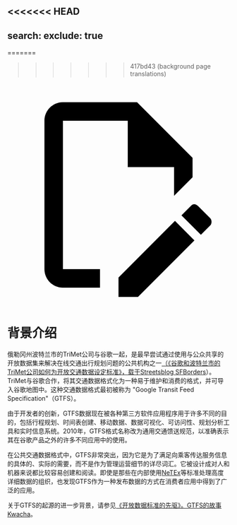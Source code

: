 <<<<<<< HEAD
---
search:
  exclude: true
---
=======
>>>>>>> 417bd43 (background page translations)
<a class="pencil-link" href="https://github.com/MobilityData/gtfs.org/edit/main/docs/background.md" title="Edit this page" target="_blank">
    <svg class="pencil" xmlns="http://www.w3.org/2000/svg" viewBox="0 0 24 24"><path d="M10 20H6V4h7v5h5v3.1l2-2V8l-6-6H6c-1.1 0-2 .9-2 2v16c0 1.1.9 2 2 2h4v-2m10.2-7c.1 0 .3.1.4.2l1.3 1.3c.2.2.2.6 0 .8l-1 1-2.1-2.1 1-1c.1-.1.2-.2.4-.2m0 3.9L14.1 23H12v-2.1l6.1-6.1 2.1 2.1Z"/></svg>
  </a>

# 背景介绍

俄勒冈州波特兰市的TriMet公司与谷歌一起，是最早尝试通过使用与公众共享的开放数据集来解决在线交通出行规划问题的公共机构之一[（《谷歌和波特兰市的TriMet公司如何为开放交通数据设定标准》，载于Streetsblog SFBorders](https://sf.streetsblog.org/2010/01/05/how-google-and-portlands-trimet-set-the-standard-for-open-transit-data/)）。TriMet与谷歌合作，将其交通数据格式化为一种易于维护和消费的格式，并可导入谷歌地图中。这种交通数据格式最初被称为 "Google Transit Feed Specification"（GTFS）。

由于开发者的创新，GTFS数据现在被各种第三方软件应用程序用于许多不同的目的，包括行程规划、时间表创建、移动数据、数据可视化、可访问性、规划分析工具和实时信息系统。2010年，GTFS格式名称改为通用交通馈送规范，以准确表示其在谷歌产品之外的许多不同应用中的使用。

在公共交通数据格式中，GTFS非常突出，因为它是为了满足向乘客传达服务信息的具体的、实际的需要，而不是作为管理运营细节的详尽词汇。它被设计成对人和机器来说都比较容易创建和阅读。即使是那些在内部使用[NeTEx](https://netex-cen.eu/)等标准处理高度详细数据的组织，也发现GTFS作为一种发布数据的方式在消费者应用中得到了广泛的应用。

关于GTFS的起源的进一步背景，请参见[《开放数据标准的先驱》。GTFS的故事Kwacha](https://beyondtransparency.org/chapters/part-2/pioneering-open-data-standards-the-gtfs-story/)。
